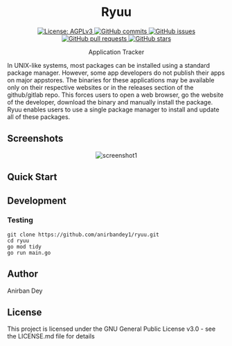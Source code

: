 <h1 align="center"> Ryuu </h1>

<p align="center">
  <a href="https://www.gnu.org/licenses/agpl-3.0.en.html">
    <img alt="License: AGPLv3" src="https://shields.io/badge/License-AGPL%20v3-blue.svg">
  </a>
  <a href="https://github.com/anirbandey1/ryuu/commits/master">
    <img alt="GitHub commits" src="https://img.shields.io/github/commit-activity/y/anirbandey1/ryuu?color=red&label=commits">
  </a>
  <a href="https://github.com/anirbandey1/ryuu/issues">
    <img alt="GitHub issues" src="https://img.shields.io/github/issues/anirbandey1/ryuu?color=important">
  </a>
  <a href="https://github.com/anirbandey1/ryuu/pulls">
    <img alt="GitHub pull requests" src="https://img.shields.io/github/issues-pr/anirbandey1/ryuu?color=blueviolet">
  </a>
  <a href="https://github.com/anirbandey1/ryuu/stargazers">
    <img alt="GitHub stars" src="https://img.shields.io/github/stars/anirbandey1/ryuu?style=social">
  </a>
</p>
 
<p align="center">
Application Tracker

In UNIX-like systems, most packages can be installed using a standard package manager. However, some app developers do not publish their apps on major appstores. The binaries for these applications may be available only on their respective websites or in the releases section of the github/gitlab repo. This forces users to open a web browser, go the website of the developer, download the binary and manually install the package. Ryuu enables users to use a single package manager to install and update all of these packages.

</p>

## Screenshots
<div align="center" style=""> 

  <img alt="screenshot1" style="max-width:40vw;" src="https://anirbandey1.github.io/assets/ryuu/screenshots/screenshot1.png">

</div>

## Quick Start

## Development

### Testing

```
git clone https://github.com/anirbandey1/ryuu.git
cd ryuu
go mod tidy
go run main.go
```


## Author

<a href = "https://anirbandey1.github.io/site" style="text-decoration: none; color: inherit;">Anirban Dey</a>

## License

This project is licensed under the GNU General Public License v3.0 - see the LICENSE.md file for details




